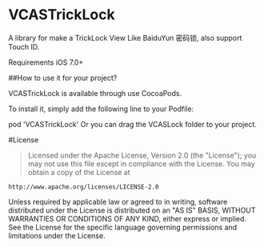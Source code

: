 # VCASTrickLock

A library for make a TrickLock View Like BaiduYun 密码锁, also support Touch ID.

Requirements
iOS 7.0+


##How to use it for your project?

VCASTrickLock is available through use CocoaPods.

To install it, simply add the following line to your Podfile:

pod 'VCASTrickLock'
Or you can drag the VCASLock folder to your project.

#License

>Licensed under the Apache License, Version 2.0 (the "License");
you may not use this file except in compliance with the License.
You may obtain a copy of the License at

    http://www.apache.org/licenses/LICENSE-2.0

Unless required by applicable law or agreed to in writing, software
distributed under the License is distributed on an "AS IS" BASIS,
WITHOUT WARRANTIES OR CONDITIONS OF ANY KIND, either express or implied.
See the License for the specific language governing permissions and
limitations under the License.
